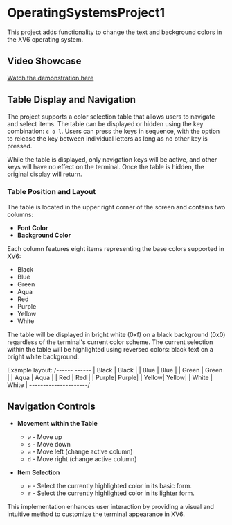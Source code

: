 # OperatingSystemsProject1

This project adds functionality to change the text and background colors in the XV6 operating system.

## Video Showcase
[Watch the demonstration here](https://user-images.githubusercontent.com/61984454/212170533-36a0fffb-1368-4c55-9327-e03d6f32f430.mp4)

## Table Display and Navigation
The project supports a color selection table that allows users to navigate and select items. The table can be displayed or hidden using the key combination: `c o l`. Users can press the keys in sequence, with the option to release the key between individual letters as long as no other key is pressed.

While the table is displayed, only navigation keys will be active, and other keys will have no effect on the terminal. Once the table is hidden, the original display will return.

### Table Position and Layout
The table is located in the upper right corner of the screen and contains two columns:
- **Font Color**
- **Background Color**

Each column features eight items representing the base colors supported in XV6:
- Black
- Blue
- Green
- Aqua
- Red
- Purple
- Yellow
- White

The table will be displayed in bright white (0xf) on a black background (0x0) regardless of the terminal's current color scheme. The current selection within the table will be highlighted using reversed colors: black text on a bright white background.

Example layout:
/------ ------ | Black | Black | | Blue | Blue | | Green | Green | | Aqua | Aqua | | Red | Red | | Purple| Purple| | Yellow| Yellow| | White | White | ---------------------/

## Navigation Controls
- **Movement within the Table**
  - `w` - Move up
  - `s` - Move down
  - `a` - Move left (change active column)
  - `d` - Move right (change active column)

- **Item Selection**
  - `e` - Select the currently highlighted color in its basic form.
  - `r` - Select the currently highlighted color in its lighter form.

This implementation enhances user interaction by providing a visual and intuitive method to customize the terminal appearance in XV6.

